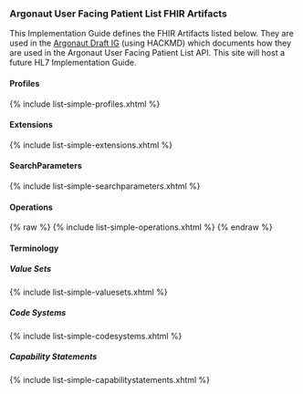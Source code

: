 ### Argonaut User Facing Patient List FHIR Artifacts

This Implementation Guide defines the FHIR Artifacts listed below.
They are used in the [Argonaut Draft IG](https://hackmd.io/iLbMj3DVTtaNjTsseYAo5g?view) (using HACKMD) which documents how they are used in the Argonaut User Facing Patient List API.  This site will host a future HL7 Implementation Guide.

#### Profiles

{% include list-simple-profiles.xhtml %}

#### Extensions

{% include list-simple-extensions.xhtml %}

#### SearchParameters

{% include list-simple-searchparameters.xhtml %}

#### Operations
{% raw %}
{% include list-simple-operations.xhtml %}
{% endraw %}
#### Terminology

##### Value Sets

{% include list-simple-valuesets.xhtml %}

##### Code Systems

{% include list-simple-codesystems.xhtml %}

##### Capability Statements

{% include list-simple-capabilitystatements.xhtml %}
